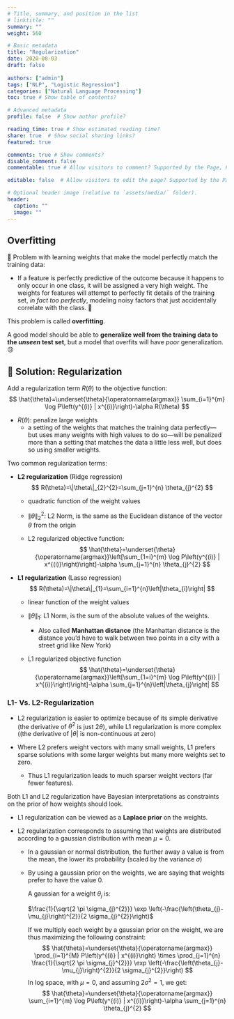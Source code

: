 ```yaml
---
# Title, summary, and position in the list
# linktitle: ""
summary: ""
weight: 560

# Basic metadata
title: "Regularization"
date: 2020-08-03
draft: false
 
authors: ["admin"]
tags: ["NLP", "Logistic Regression"]
categories: ["Natural Language Processing"]
toc: true # Show table of contents?

# Advanced metadata
profile: false  # Show author profile?

reading_time: true # Show estimated reading time?
share: true  # Show social sharing links?
featured: true

comments: true # Show comments?
disable_comment: false
commentable: true # Allow visitors to comment? Supported by the Page, Post, and Docs content types.

editable: false  # Allow visitors to edit the page? Supported by the Page, Post, and Docs content types.

# Optional header image (relative to `assets/media/` folder).
header:
  caption: ""
  image: ""
---
```


## Overfitting

🔴 Problem with learning weights that make the model perfectly match the training data:

- If a feature is perfectly predictive of the outcome because it happens to only occur in one class, it will be assigned a very high weight. The weights for features will attempt to perfectly fit details of the training set, *in fact too perfectly*, modeling noisy factors that just accidentally correlate with the class. 🤪

This problem is called **overfitting**.

A good model should be able to **generalize well from the training data to the *unseen* test set**, but a model that overfits will have *poor* generalization. :cry:

## 🔧 Solution: Regularization

 Add a regularization term $R(\theta)$ to the objective function:
$$
\hat{\theta}=\underset{\theta}{\operatorname{argmax}} \sum_{i=1}^{m} \log P\left(y^{(i)} | x^{(i)}\right)-\alpha R(\theta)
$$

- $R(\theta)$: penalize large weights
  - a setting of the weights that matches the training data perfectly— but uses many weights with high values to do so—will be penalized more than a setting that matches the data a little less well, but does so using smaller weights.

Two common regularization terms:

- **L2 regularization** (Ridge regression)
  $$
  R(\theta)=\|\theta\|_{2}^{2}=\sum_{j=1}^{n} \theta_{j}^{2}
  $$

  - quadratic function of the weight values

  - $\|\theta\|_{2}^{2}$: L2 Norm, is the same as the Euclidean distance of the vector $\theta$ from the origin

  - L2 regularized objective function:
    $$
    \hat{\theta}=\underset{\theta}{\operatorname{argmax}}\left[\sum_{1=i}^{m} \log P\left(y^{(i)} | x^{(i)}\right)\right]-\alpha \sum_{j=1}^{n} \theta_{j}^{2}
    $$

- **L1 regularization** (Lasso regression)
  $$
  R(\theta)=\|\theta\|_{1}=\sum_{i=1}^{n}\left|\theta_{i}\right|
  $$

  - linear function of the weight values

  - $\|\theta\|_{1}$: L1 Norm, is the sum of the absolute values of the weights. 

    - Also called **Manhattan distance** (the Manhattan distance is the distance you’d have to walk between two points in a city with a street grid like New York)

  - L1 regularized objective function
    $$
    \hat{\theta}=\underset{\theta}{\operatorname{argmax}}\left[\sum_{1=i}^{m} \log P\left(y^{(i)} | x^{(i)}\right)\right]-\alpha \sum_{j=1}^{n}\left|\theta_{j}\right|
    $$

### L1- Vs. L2-Regularization

- L2 regularization is easier to optimize because of its simple derivative (the derivative of  $\theta^2$ is just $2\theta$), while L1 regularization is more complex ((the derivative of $|\theta|$ is non-continuous at zero)

  

- Where L2 prefers weight vectors with many small weights, L1 prefers sparse solutions with some larger weights but many more weights set to zero.

  - Thus L1 regularization leads to much sparser weight vectors (far fewer features).

Both L1 and L2 regularization have Bayesian interpretations as constraints on the prior of how weights should look.

- L1 regularization can be viewed as a **Laplace prior** on the weights.

- L2 regularization corresponds to assuming that weights are distributed according to a gaussian distribution with mean $μ = 0$.

  - In a gaussian or normal distribution, the further away a value is from the mean, the lower its probability (scaled by the variance $σ$)

  - By using a gaussian prior on the weights, we are saying that weights prefer to have the value 0. 

    A gaussian for a weight $\theta_j$ is:

    $\frac{1}{\sqrt{2 \pi \sigma_{j}^{2}}} \exp \left(-\frac{\left(\theta_{j}-\mu_{j}\right)^{2}}{2 \sigma_{j}^{2}}\right)$

    If we multiply each weight by a gaussian prior on the weight, we are thus maximizing the following constraint:
    $$
    \hat{\theta}=\underset{\theta}{\operatorname{argmax}} \prod_{i=1}^{M} P\left(y^{(i)} | x^{(i)}\right) \times \prod_{j=1}^{n} \frac{1}{\sqrt{2 \pi \sigma_{j}^{2}}} \exp \left(-\frac{\left(\theta_{j}-\mu_{j}\right)^{2}}{2 \sigma_{j}^{2}}\right)
    $$
    In log space, with $\mu=0$, and assuming $2\sigma^2=1$, we get:
    $$
    \hat{\theta}=\underset{\theta}{\operatorname{argmax}} \sum_{i=1}^{m} \log P\left(y^{(i)} | x^{(i)}\right)-\alpha \sum_{j=1}^{n} \theta_{j}^{2}
    $$


